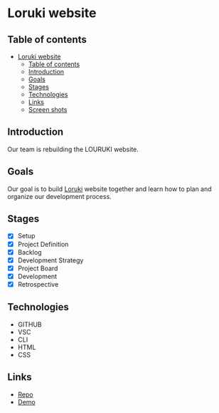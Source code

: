 # Loruki website 


## Table of contents

- [Loruki website](#loruki-website)
  - [Table of contents](#table-of-contents)
  - [Introduction](#introduction)
  - [Goals](#goals)
  - [Stages](#stages)
  - [Technologies](#technologies)
  - [Links](#links)
  - [Screen shots](#screen-shots)

## Introduction

Our team is rebuilding the LOURUKI website. 

## Goals

Our goal is to build  [Loruki](https://zen-carson-c10c9f.netlify.app/) website together and learn how to plan and organize our development process. 

## Stages

- [x] Setup
- [X] Project Definition
- [X] Backlog
- [X] Development Strategy
- [X] Project Board
- [X] Development
- [X] Retrospective

## Technologies
- GITHUB 
- VSC
- CLI
- HTML
- CSS

## Links
- [Repo](https://github.com/firity/HYF-GROUP2)
- [Demo](https://firity.github.io/HYF-GROUP2)

